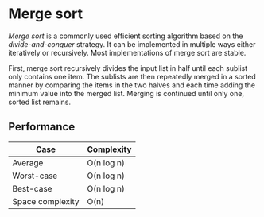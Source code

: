 # Merge sort

*Merge sort* is a commonly used efficient sorting algorithm based on the *divide-and-conquer* strategy. It can be implemented in multiple ways either iteratively or recursively. Most implementations of merge sort are stable.

First, merge sort recursively divides the input list in half until each sublist only contains one item. The sublists are then repeatedly merged in a sorted manner by comparing the items in the two halves and each time adding the minimum value into the merged list. Merging is continued until only one, sorted list remains.

## Performance

| Case             | Complexity |
| ---------------- | ---------- |
| Average          | O(n log n) |
| Worst-case       | O(n log n) |
| Best-case        | O(n log n) |
| Space complexity | O(n)       |
